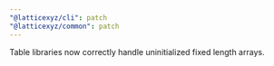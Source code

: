 ```yaml
---
"@latticexyz/cli": patch
"@latticexyz/common": patch
---
```


Table libraries now correctly handle uninitialized fixed length arrays.
